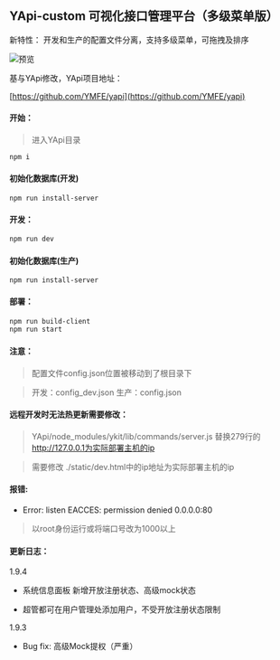 ## YApi-custom  可视化接口管理平台（多级菜单版）

新特性：
开发和生产的配置文件分离，支持多级菜单，可拖拽及排序


![预览](https://www.ihtmlcss.com/wp-content/uploads/2020/12/20201204105605.png)

基与YApi修改，YApi项目地址：

[https://github.com/YMFE/yapi](https://github.com/YMFE/yapi)
#### 开始：
> 进入YApi目录
```bash
npm i
```
#### 初始化数据库(开发)
```base
npm run install-server
```
#### 开发：
```bash
npm run dev
```
#### 初始化数据库(生产)
```base
npm run install-server
```
#### 部署：
```bash
npm run build-client
npm run start
```
#### 注意：

> 配置文件config.json位置被移动到了根目录下

> 开发：config_dev.json 生产：config.json

#### 远程开发时无法热更新需要修改：

> YApi/node_modules/ykit/lib/commands/server.js 替换279行的 http://127.0.0.1为实际部署主机的ip

> 需要修改 ./static/dev.html中的ip地址为实际部署主机的ip

#### 报错:
- Error: listen EACCES: permission denied 0.0.0.0:80

> 以root身份运行或将端口号改为1000以上

#### 更新日志：

1.9.4

- 系统信息面板 新增开放注册状态、高级mock状态

- 超管都可在用户管理处添加用户，不受开放注册状态限制

1.9.3

- Bug fix: 高级Mock提权（严重）

